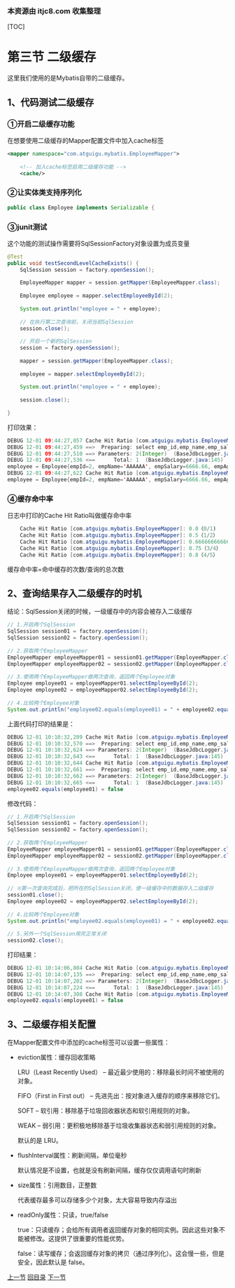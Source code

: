 ### 本资源由 itjc8.com 收集整理
[TOC]

# 第三节 二级缓存

这里我们使用的是Mybatis自带的二级缓存。



## 1、代码测试二级缓存

### ①开启二级缓存功能

在想要使用二级缓存的Mapper配置文件中加入cache标签

```xml
<mapper namespace="com.atguigu.mybatis.EmployeeMapper">
    
    <!-- 加入cache标签启用二级缓存功能 -->
    <cache/>
```



### ②让实体类支持序列化

```java
public class Employee implements Serializable {
```



### ③junit测试

这个功能的测试操作需要将SqlSessionFactory对象设置为成员变量

```java
@Test
public void testSecondLevelCacheExists() {
    SqlSession session = factory.openSession();
    
    EmployeeMapper mapper = session.getMapper(EmployeeMapper.class);
    
    Employee employee = mapper.selectEmployeeById(2);
    
    System.out.println("employee = " + employee);
    
    // 在执行第二次查询前，关闭当前SqlSession
    session.close();
    
    // 开启一个新的SqlSession
    session = factory.openSession();
    
    mapper = session.getMapper(EmployeeMapper.class);
    
    employee = mapper.selectEmployeeById(2);
    
    System.out.println("employee = " + employee);
    
    session.close();
    
}
```



打印效果：

```java
DEBUG 12-01 09:44:27,057 Cache Hit Ratio [com.atguigu.mybatis.EmployeeMapper]: 0.0  (LoggingCache.java:62) 
DEBUG 12-01 09:44:27,459 ==>  Preparing: select emp_id,emp_name,emp_salary,emp_gender,emp_age from t_emp where emp_id=?   (BaseJdbcLogger.java:145) 
DEBUG 12-01 09:44:27,510 ==> Parameters: 2(Integer)  (BaseJdbcLogger.java:145) 
DEBUG 12-01 09:44:27,536 <==      Total: 1  (BaseJdbcLogger.java:145) 
employee = Employee{empId=2, empName='AAAAAA', empSalary=6666.66, empAge=20, empGender='male'}
DEBUG 12-01 09:44:27,622 Cache Hit Ratio [com.atguigu.mybatis.EmployeeMapper]: 0.5  (LoggingCache.java:62) 
employee = Employee{empId=2, empName='AAAAAA', empSalary=6666.66, empAge=20, empGender='male'}
```



### ④缓存命中率

日志中打印的Cache Hit Ratio叫做缓存命中率

```java
    Cache Hit Ratio [com.atguigu.mybatis.EmployeeMapper]: 0.0（0/1)
    Cache Hit Ratio [com.atguigu.mybatis.EmployeeMapper]: 0.5（1/2）
    Cache Hit Ratio [com.atguigu.mybatis.EmployeeMapper]: 0.6666666666666666（2/3）
    Cache Hit Ratio [com.atguigu.mybatis.EmployeeMapper]: 0.75（3/4）
    Cache Hit Ratio [com.atguigu.mybatis.EmployeeMapper]: 0.8（4/5）
```

缓存命中率=命中缓存的次数/查询的总次数



## 2、查询结果存入二级缓存的时机

结论：SqlSession关闭的时候，一级缓存中的内容会被存入二级缓存

```java
// 1.开启两个SqlSession
SqlSession session01 = factory.openSession();
SqlSession session02 = factory.openSession();
    
// 2.获取两个EmployeeMapper
EmployeeMapper employeeMapper01 = session01.getMapper(EmployeeMapper.class);
EmployeeMapper employeeMapper02 = session02.getMapper(EmployeeMapper.class);
    
// 3.使用两个EmployeeMapper做两次查询，返回两个Employee对象
Employee employee01 = employeeMapper01.selectEmployeeById(2);
Employee employee02 = employeeMapper02.selectEmployeeById(2);
    
// 4.比较两个Employee对象
System.out.println("employee02.equals(employee01) = " + employee02.equals(employee01));
```



上面代码打印的结果是：

```java
DEBUG 12-01 10:10:32,209 Cache Hit Ratio [com.atguigu.mybatis.EmployeeMapper]: 0.0  (LoggingCache.java:62) 
DEBUG 12-01 10:10:32,570 ==>  Preparing: select emp_id,emp_name,emp_salary,emp_gender,emp_age from t_emp where emp_id=?   (BaseJdbcLogger.java:145) 
DEBUG 12-01 10:10:32,624 ==> Parameters: 2(Integer)  (BaseJdbcLogger.java:145) 
DEBUG 12-01 10:10:32,643 <==      Total: 1  (BaseJdbcLogger.java:145) 
DEBUG 12-01 10:10:32,644 Cache Hit Ratio [com.atguigu.mybatis.EmployeeMapper]: 0.0  (LoggingCache.java:62) 
DEBUG 12-01 10:10:32,661 ==>  Preparing: select emp_id,emp_name,emp_salary,emp_gender,emp_age from t_emp where emp_id=?   (BaseJdbcLogger.java:145) 
DEBUG 12-01 10:10:32,662 ==> Parameters: 2(Integer)  (BaseJdbcLogger.java:145) 
DEBUG 12-01 10:10:32,665 <==      Total: 1  (BaseJdbcLogger.java:145) 
employee02.equals(employee01) = false
```



修改代码：

```java
// 1.开启两个SqlSession
SqlSession session01 = factory.openSession();
SqlSession session02 = factory.openSession();
    
// 2.获取两个EmployeeMapper
EmployeeMapper employeeMapper01 = session01.getMapper(EmployeeMapper.class);
EmployeeMapper employeeMapper02 = session02.getMapper(EmployeeMapper.class);
    
// 3.使用两个EmployeeMapper做两次查询，返回两个Employee对象
Employee employee01 = employeeMapper01.selectEmployeeById(2);
    
// ※第一次查询完成后，把所在的SqlSession关闭，使一级缓存中的数据存入二级缓存
session01.close();
Employee employee02 = employeeMapper02.selectEmployeeById(2);
    
// 4.比较两个Employee对象
System.out.println("employee02.equals(employee01) = " + employee02.equals(employee01));
    
// 5.另外一个SqlSession用完正常关闭
session02.close();
```



打印结果：

```java
DEBUG 12-01 10:14:06,804 Cache Hit Ratio [com.atguigu.mybatis.EmployeeMapper]: 0.0  (LoggingCache.java:62) 
DEBUG 12-01 10:14:07,135 ==>  Preparing: select emp_id,emp_name,emp_salary,emp_gender,emp_age from t_emp where emp_id=?   (BaseJdbcLogger.java:145) 
DEBUG 12-01 10:14:07,202 ==> Parameters: 2(Integer)  (BaseJdbcLogger.java:145) 
DEBUG 12-01 10:14:07,224 <==      Total: 1  (BaseJdbcLogger.java:145) 
DEBUG 12-01 10:14:07,308 Cache Hit Ratio [com.atguigu.mybatis.EmployeeMapper]: 0.5  (LoggingCache.java:62) 
employee02.equals(employee01) = false
```



## 3、二级缓存相关配置

在Mapper配置文件中添加的cache标签可以设置一些属性：

- eviction属性：缓存回收策略

  LRU（Least Recently Used） – 最近最少使用的：移除最长时间不被使用的对象。

  FIFO（First in First out） – 先进先出：按对象进入缓存的顺序来移除它们。

  SOFT – 软引用：移除基于垃圾回收器状态和软引用规则的对象。

  WEAK – 弱引用：更积极地移除基于垃圾收集器状态和弱引用规则的对象。

  默认的是 LRU。

- flushInterval属性：刷新间隔，单位毫秒

  默认情况是不设置，也就是没有刷新间隔，缓存仅仅调用语句时刷新

- size属性：引用数目，正整数

  代表缓存最多可以存储多少个对象，太大容易导致内存溢出

- readOnly属性：只读，true/false

  true：只读缓存；会给所有调用者返回缓存对象的相同实例。因此这些对象不能被修改。这提供了很重要的性能优势。

  false：读写缓存；会返回缓存对象的拷贝（通过序列化）。这会慢一些，但是安全，因此默认是 false。



[上一节](verse02.html) [回目录](index.html) [下一节](verse04.html)
